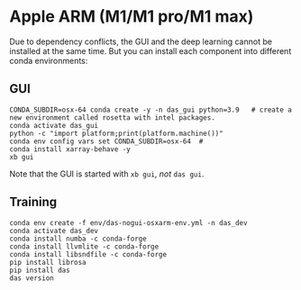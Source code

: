 # Apple ARM (M1/M1 pro/M1 max)
Due to dependency conflicts, the GUI and the deep learning cannot be installed at the same time. But you can install each component into different conda environments:

## GUI
```shell
CONDA_SUBDIR=osx-64 conda create -y -n das_gui python=3.9   # create a new environment called rosetta with intel packages.
conda activate das_gui
python -c "import platform;print(platform.machine())"
conda env config vars set CONDA_SUBDIR=osx-64  #
conda install xarray-behave -y
xb gui
```

Note that the GUI is started with `xb gui`, *not* `das gui`.


## Training

```shell
conda env create -f env/das-nogui-osxarm-env.yml -n das_dev
conda activate das_dev
conda install numba -c conda-forge
conda install llvmlite -c conda-forge
conda install libsndfile -c conda-forge
pip install librosa
pip install das
das version
```
